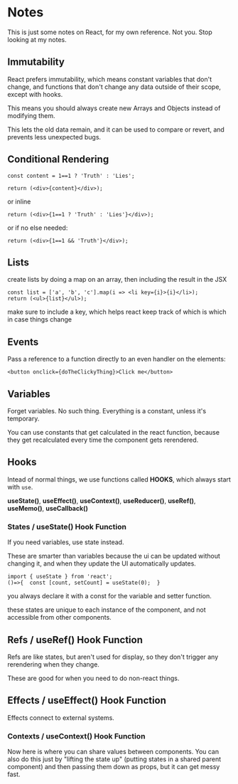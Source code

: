 
# Notes

This is just some notes on React, for my own reference. Not you. Stop looking at my notes.


## Immutability

React prefers immutability, which means constant variables that don't change, and functions that don't change any data outside of their scope, except with hooks. 

This means you should always create new Arrays and Objects instead of modifying them.

This lets the old data remain, and it can be used to compare or revert, and prevents less unexpected bugs.

## Conditional Rendering

```
const content = 1==1 ? 'Truth' : 'Lies';

return (<div>{content}</div>);
```

or inline

```
return (<div>{1==1 ? 'Truth' : 'Lies'}</div>);
```

or if no else needed:

```
return (<div>{1==1 && 'Truth'}</div>);
```

## Lists

create lists by doing a map on an array, then including the result in the JSX

```
const list = ['a', 'b', 'c'].map(i => <li key={i}>{i}</li>);
return (<ul>{list}</ul>);
```

make sure to include a key, which helps react keep track of which is which in case things change

## Events
Pass a reference to a function directly to an even handler on the elements:

```
<button onclick={doTheClickyThing}>Click me</button>
```

## Variables

Forget variables. No such thing. Everything is a constant, unless it's temporary.

You can use constants that get calculated in the react function, because they get recalculated every time the component gets rerendered.

## Hooks

Intead of normal things, we use functions called **HOOKS**, which always start with `use`.

**useState()**, **useEffect()**, **useContext()**, **useReducer()**, **useRef()**, **useMemo()**, **useCallback()**

### States / useState() Hook Function
If you need variables, use state instead. 

These are smarter than variables because the ui can be updated without changing it, and when they update the UI automatically updates.

```
import { useState } from 'react';
()=>{  const [count, setCount] = useState(0);  }
```
you always declare it with a const for the variable and setter function.

these states are unique to each instance of the component, and not accessible from other components.

## Refs / useRef() Hook Function

Refs are like states, but aren't used for display, so they don't trigger any rerendering when they change.

These are good for when you need to do non-react things.

## Effects / useEffect() Hook Function

Effects connect to external systems.

### Contexts / useContext() Hook Function
Now here is where you can share values between components.
You can also do this just by "lifting the state up" (putting states in a shared parent component) and then passing them down as props, but it can get messy fast.